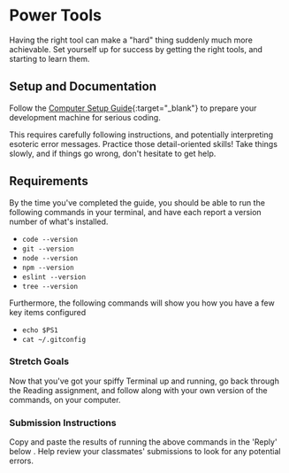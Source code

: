 # Power Tools

Having the right tool can make a "hard" thing suddenly much more achievable. Set yourself up for success by getting the right tools, and starting to learn them. 

## Setup and Documentation

Follow the [Computer Setup Guide](https://github.com/codefellows/setup-guide/blob/master/README.md){:target="_blank"} to prepare your development machine for serious coding. 

This requires carefully following instructions, and potentially interpreting esoteric error messages. Practice those detail-oriented skills! Take things slowly, and if things go wrong, don't hesitate to get help. 

## Requirements

By the time you've completed the guide, you should be able to run the following commands in your terminal, and have each report a version number of what's installed. 

- `code --version`
- `git --version`
- `node --version`
- `npm --version`
- `eslint --version`
- `tree --version`

Furthermore, the following commands will show you how you have a few key items configured

- `echo $PS1`
- `cat ~/.gitconfig`

### Stretch Goals

Now that you've got your spiffy Terminal up and running, go back through the Reading assignment, and follow along with your own version of the commands, on your computer. 

### Submission Instructions

Copy and paste the results of running the above commands in the 'Reply' below . Help review your classmates' submissions to look for any potential errors. 
